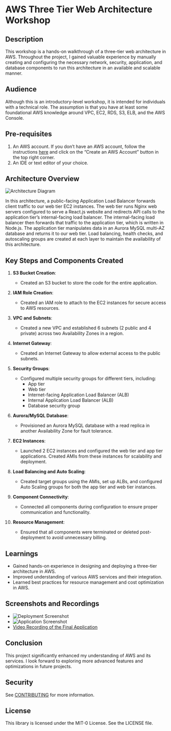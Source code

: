 # AWS Three Tier Web Architecture Workshop

## Description
This workshop is a hands-on walkthrough of a three-tier web architecture in AWS. Throughout the project, I gained valuable experience by manually creating and configuring the necessary network, security, application, and database components to run this architecture in an available and scalable manner.

## Audience
Although this is an introductory-level workshop, it is intended for individuals with a technical role. The assumption is that you have at least some foundational AWS knowledge around VPC, EC2, RDS, S3, ELB, and the AWS Console.

## Pre-requisites
1. An AWS account. If you don’t have an AWS account, follow the instructions [here](https://aws.amazon.com/console/) and click on the “Create an AWS Account” button in the top right corner.
2. An IDE or text editor of your choice.

## Architecture Overview
![Architecture Diagram](https://github.com/aws-samples/aws-three-tier-web-architecture-workshop/blob/main/application-code/web-tier/src/assets/3TierArch.png)

In this architecture, a public-facing Application Load Balancer forwards client traffic to our web tier EC2 instances. The web tier runs Nginx web servers configured to serve a React.js website and redirects API calls to the application tier’s internal-facing load balancer. The internal-facing load balancer then forwards that traffic to the application tier, which is written in Node.js. The application tier manipulates data in an Aurora MySQL multi-AZ database and returns it to our web tier. Load balancing, health checks, and autoscaling groups are created at each layer to maintain the availability of this architecture.

## Key Steps and Components Created

1. **S3 Bucket Creation**:
   - Created an S3 bucket to store the code for the entire application.

2. **IAM Role Creation**:
   - Created an IAM role to attach to the EC2 instances for secure access to AWS resources.

3. **VPC and Subnets**:
   - Created a new VPC and established 6 subnets (2 public and 4 private) across two Availability Zones in a region.

4. **Internet Gateway**:
   - Created an Internet Gateway to allow external access to the public subnets.

5. **Security Groups**:
   - Configured multiple security groups for different tiers, including:
     - App tier
     - Web tier
     - Internet-facing Application Load Balancer (ALB)
     - Internal Application Load Balancer (ALB)
     - Database security group

6. **Aurora/MySQL Database**:
   - Provisioned an Aurora MySQL database with a read replica in another Availability Zone for fault tolerance.

7. **EC2 Instances**:
   - Launched 2 EC2 instances and configured the web tier and app tier applications. Created AMIs from these instances for scalability and deployment.

8. **Load Balancing and Auto Scaling**:
   - Created target groups using the AMIs, set up ALBs, and configured Auto Scaling groups for both the app tier and web tier instances.

9. **Component Connectivity**:
   - Connected all components during configuration to ensure proper communication and functionality.

10. **Resource Management**:
    - Ensured that all components were terminated or deleted post-deployment to avoid unnecessary billing.

## Learnings
- Gained hands-on experience in designing and deploying a three-tier architecture in AWS.
- Improved understanding of various AWS services and their integration.
- Learned best practices for resource management and cost optimization in AWS.

## Screenshots and Recordings
- ![Deployment Screenshot](path/to/your/screenshot.png)
- ![Application Screenshot](path/to/your/screenshot2.png)
- [Video Recording of the Final Application](link-to-your-video)

## Conclusion
This project significantly enhanced my understanding of AWS and its services. I look forward to exploring more advanced features and optimizations in future projects.

## Security
See [CONTRIBUTING](CONTRIBUTING.md#security-issue-notifications) for more information.

## License
This library is licensed under the MIT-0 License. See the LICENSE file.
